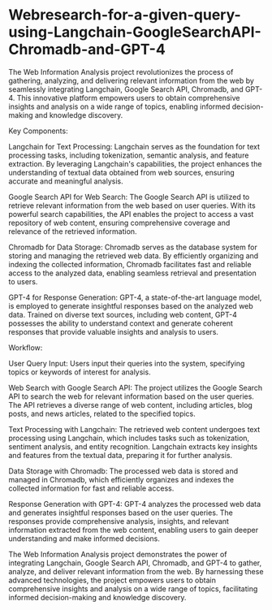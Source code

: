 # Webresearch-for-a-given-query-using-Langchain-GoogleSearchAPI-Chromadb-and-GPT-4

The Web Information Analysis project revolutionizes the process of gathering, analyzing, and delivering relevant information from the web by seamlessly integrating Langchain, Google Search API, Chromadb, and GPT-4. This innovative platform empowers users to obtain comprehensive insights and analysis on a wide range of topics, enabling informed decision-making and knowledge discovery.

Key Components:

Langchain for Text Processing: Langchain serves as the foundation for text processing tasks, including tokenization, semantic analysis, and feature extraction. By leveraging Langchain's capabilities, the project enhances the understanding of textual data obtained from web sources, ensuring accurate and meaningful analysis.

Google Search API for Web Search: The Google Search API is utilized to retrieve relevant information from the web based on user queries. With its powerful search capabilities, the API enables the project to access a vast repository of web content, ensuring comprehensive coverage and relevance of the retrieved information.

Chromadb for Data Storage: Chromadb serves as the database system for storing and managing the retrieved web data. By efficiently organizing and indexing the collected information, Chromadb facilitates fast and reliable access to the analyzed data, enabling seamless retrieval and presentation to users.

GPT-4 for Response Generation: GPT-4, a state-of-the-art language model, is employed to generate insightful responses based on the analyzed web data. Trained on diverse text sources, including web content, GPT-4 possesses the ability to understand context and generate coherent responses that provide valuable insights and analysis to users.

Workflow:

User Query Input: Users input their queries into the system, specifying topics or keywords of interest for analysis.

Web Search with Google Search API: The project utilizes the Google Search API to search the web for relevant information based on the user queries. The API retrieves a diverse range of web content, including articles, blog posts, and news articles, related to the specified topics.

Text Processing with Langchain: The retrieved web content undergoes text processing using Langchain, which includes tasks such as tokenization, sentiment analysis, and entity recognition. Langchain extracts key insights and features from the textual data, preparing it for further analysis.

Data Storage with Chromadb: The processed web data is stored and managed in Chromadb, which efficiently organizes and indexes the collected information for fast and reliable access.

Response Generation with GPT-4: GPT-4 analyzes the processed web data and generates insightful responses based on the user queries. The responses provide comprehensive analysis, insights, and relevant information extracted from the web content, enabling users to gain deeper understanding and make informed decisions.

The Web Information Analysis project demonstrates the power of integrating Langchain, Google Search API, Chromadb, and GPT-4 to gather, analyze, and deliver relevant information from the web. By harnessing these advanced technologies, the project empowers users to obtain comprehensive insights and analysis on a wide range of topics, facilitating informed decision-making and knowledge discovery.

